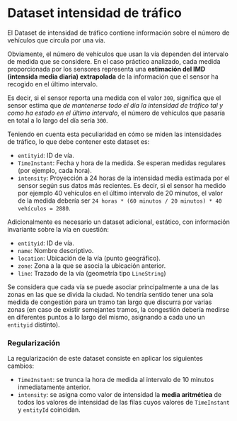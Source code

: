 # Dataset intensidad de tráfico

El Dataset de intensidad de tráfico contiene información sobre el número de vehículos que circula por una vía.

Obviamente, el número de vehículos que usan la vía dependen del intervalo de medida que se considere. En el caso práctico analizado, cada medida proporcionada por los sensores representa una **estimación del IMD (intensida media diaria) extrapolada** de la información que el sensor ha recogido en el último intervalo.

Es decir, si el sensor reporta una medida con el valor `300`, significa que el sensor estima que *de mantenerse todo el día la intensidad de tráfico tal y como ha estado en el último intervalo*, el número de vehículos que pasaría en total a lo largo del día sería `300`.

Teniendo en cuenta esta peculiaridad en cómo se miden las intensidades de tráfico, lo que debe contener este dataset es:

- `entityid`: ID de vía.
- `TimeInstant`: Fecha y hora de la medida. Se esperan medidas regulares (por ejemplo, cada hora).
- `intensity`: Proyección a 24 horas de la intensidad media estimada por el sensor según sus datos más recientes. Es decir, si el sensor ha medido por ejemplo 40 vehículos en el último intervalo de 20 minutos, el valor de la medida debería ser `24 horas * (60 minutos / 20 minutos) * 40 vehículos = 2880`.

Adicionalmente es necesario un dataset adicional, estático, con información invariante sobre la vía en cuestión:

- `entityid`: ID de vía.
- `name`: Nombre descriptivo.
- `location`: Ubicación de la vía (punto geográfico).
- `zone`: Zona a la que se asocia la ubicación anterior.
- `line`: Trazado de la vía (geometría tipo `LineString`)

Se considera que cada vía se puede asociar principalmente a una de las zonas en las que se divida la ciudad. No tendría sentido tener una sola medida de congestión para un tramo tan largo que discurra por varias zonas (en caso de existir semejantes tramos, la congestión debería medirse en diferentes puntos a lo largo del mismo, asignando a cada uno un `entityid` distinto).

### Regularización 

La regularización de este dataset consiste en aplicar los siguientes cambios:

- `TimeInstant`: se trunca la hora de medida al intervalo de 10 minutos inmediatamente anterior.
- `intensity`: se asigna como valor de intensidad la **media aritmética** de todos los valores de intensidad de las filas cuyos valores de `TimeInstant` y `entityId` coincidan.
